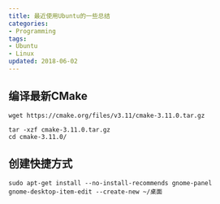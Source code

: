 ```yaml
---
title: 最近使用Ubuntu的一些总结
categories:
- Programming
tags:
- Ubuntu
- Linux
updated: 2018-06-02  
---  
```

  
## 编译最新CMake
```
wget https://cmake.org/files/v3.11/cmake-3.11.0.tar.gz

tar -xzf cmake-3.11.0.tar.gz
cd cmake-3.11.0/
```

## 创建快捷方式
```
sudo apt-get install --no-install-recommends gnome-panel
gnome-desktop-item-edit --create-new ~/桌面
```